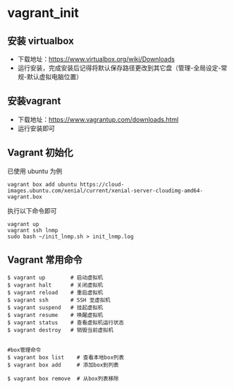 # vagrant_init

## 安装 virtualbox

* 下载地址：https://www.virtualbox.org/wiki/Downloads
* 运行安装，完成安装后记得将默认保存路径更改到其它盘（管理-全局设定-常规-默认虚拟电脑位置）

## 安装vagrant

* 下载地址：https://www.vagrantup.com/downloads.html
* 运行安装即可

## Vagrant 初始化

已使用 ubuntu 为例
```
vagrant box add ubuntu https://cloud-images.ubuntu.com/xenial/current/xenial-server-cloudimg-amd64-vagrant.box
```

执行以下命令即可
```
vagrant up
vagrant ssh lnmp
sudo bash ~/init_lnmp.sh > init_lnmp.log
```

## Vagrant 常用命令

```shell
$ vagrant up        # 启动虚拟机
$ vagrant halt      # 关闭虚拟机
$ vagrant reload    # 重启虚拟机
$ vagrant ssh       # SSH 至虚拟机
$ vagrant suspend   # 挂起虚拟机
$ vagrant resume    # 唤醒虚拟机
$ vagrant status    # 查看虚拟机运行状态
$ vagrant destroy   # 销毁当前虚拟机


#box管理命令
$ vagrant box list    # 查看本地box列表
$ vagrant box add     # 添加box到列表

$ vagrant box remove  # 从box列表移除 
```